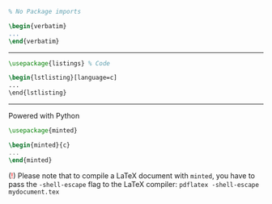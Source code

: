 
```latex
% No Package imports

\begin{verbatim}
...
\end{verbatim}
```

---
```latex
\usepackage{listings} % Code

\begin{lstlisting}[language=c]
...
\end{lstlisting}
```

---
Powered with Python
```latex
\usepackage{minted}

\begin{minted}{c}
...
\end{minted}
```
(<span style="color: red">!</span>) Please note that to compile a LaTeX document with `minted`, you have to pass the `-shell-escape` flag to the LaTeX compiler: `pdflatex -shell-escape mydocument.tex`
